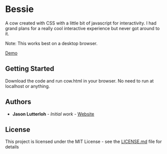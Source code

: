 # Bessie

A cow created with CSS with a little bit of javascript for interactivity. I had grand plans for a really cool interactive experience but never got around to it.

Note: This works best on a desktop browser.

[Demo](https://jasonlutterloh.github.io/bessie/)

## Getting Started

Download the code and run cow.html in your browser. No need to run at localhost or anything.


## Authors

* **Jason Lutterloh** - *Initial work* - [Website](https://jasonlutterloh.com)

## License

This project is licensed under the MIT License - see the [LICENSE.md](LICENSE.md) file for details
